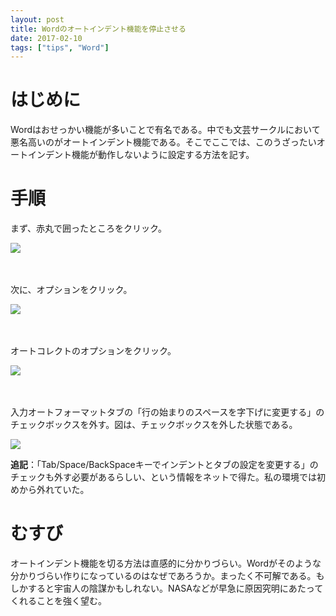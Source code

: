 ```yaml
---
layout: post
title: Wordのオートインデント機能を停止させる
date: 2017-02-10
tags: ["tips", "Word"]
---
```



# はじめに
Wordはおせっかい機能が多いことで有名である。中でも文芸サークルにおいて悪名高いのがオートインデント機能である。そこでここでは、このうざったいオートインデント機能が動作しないように設定する方法を記す。

# 手順

まず、赤丸で囲ったところをクリック。

![](/latex/assets/img/noautoindent1.png)

　

次に、オプションをクリック。

![](/latex/assets/img/noautoindent2.png)

　

オートコレクトのオプションをクリック。

![](/latex/assets/img/noautoindent3.png)

　

入力オートフォーマットタブの「行の始まりのスペースを字下げに変更する」のチェックボックスを外す。図は、チェックボックスを外した状態である。

![](/latex/assets/img/noautoindent4.png)

**追記**：「Tab/Space/BackSpaceキーでインデントとタブの設定を変更する」のチェックも外す必要があるらしい、という情報をネットで得た。私の環境では初めから外れていた。


# むすび
オートインデント機能を切る方法は直感的に分かりづらい。Wordがそのような分かりづらい作りになっているのはなぜであろうか。まったく不可解である。もしかすると宇宙人の陰謀かもしれない。NASAなどが早急に原因究明にあたってくれることを強く望む。
